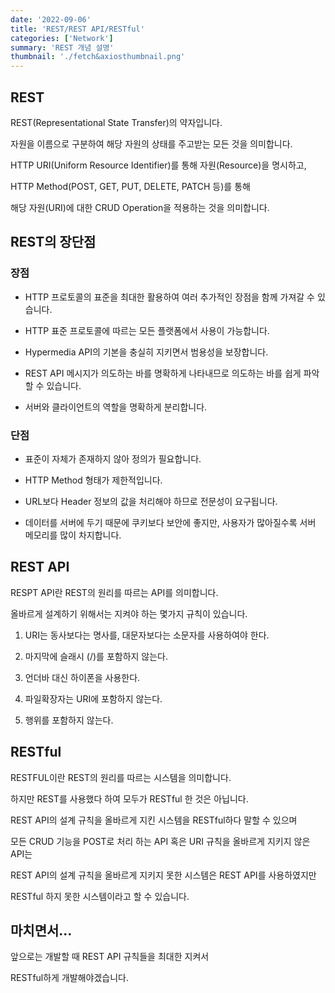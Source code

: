 ```yaml
---
date: '2022-09-06'
title: 'REST/REST API/RESTful'
categories: ['Network']
summary: 'REST 개념 설명'
thumbnail: './fetch&axiosthumbnail.png'
---
```


## REST

REST(Representational State Transfer)의 약자입니다.

자원을 이름으로 구분하여 해당 자원의 상태를 주고받는 모든 것을 의미합니다.

HTTP URI(Uniform Resource Identifier)를 통해 자원(Resource)을 명시하고,

HTTP Method(POST, GET, PUT, DELETE, PATCH 등)를 통해

해당 자원(URI)에 대한 CRUD Operation을 적용하는 것을 의미합니다.

## REST의 장단점

### 장점

- HTTP 프로토콜의 표준을 최대한 활용하여 여러 추가적인 장점을 함께 가져갈 수 있습니다.

- HTTP 표준 프로토콜에 따르는 모든 플랫폼에서 사용이 가능합니다.

- Hypermedia API의 기본을 충실히 지키면서 범용성을 보장합니다.

- REST API 메시지가 의도하는 바를 명확하게 나타내므로 의도하는 바를 쉽게 파악할 수 있습니다.

- 서버와 클라이언트의 역할을 명확하게 분리합니다.

### 단점

- 표준이 자체가 존재하지 않아 정의가 필요합니다.

- HTTP Method 형태가 제한적입니다.

- URL보다 Header 정보의 값을 처리해야 하므로 전문성이 요구됩니다.

- 데이터를 서버에 두기 때문에 쿠키보다 보안에 좋지만, 사용자가 많아질수록 서버 메모리를 많이 차지합니다.

## REST API

RESPT API란 REST의 원리를 따르는 API를 의미합니다.

올바르게 설계하기 위해서는 지켜야 하는 몇가지 규칙이 있습니다.

1. URI는 동사보다는 명사를, 대문자보다는 소문자를 사용하여야 한다.

2. 마지막에 슬래시 (/)를 포함하지 않는다.

3. 언더바 대신 하이폰을 사용한다.

4. 파일확장자는 URI에 포함하지 않는다.

5. 행위를 포함하지 않는다.

## RESTful

RESTFUL이란 REST의 원리를 따르는 시스템을 의미합니다.

하지만 REST를 사용했다 하여 모두가 RESTful 한 것은 아닙니다.

REST API의 설계 규칙을 올바르게 지킨 시스템을 RESTful하다 말할 수 있으며

모든 CRUD 기능을 POST로 처리 하는 API 혹은 URI 규칙을 올바르게 지키지 않은 API는

REST API의 설계 규칙을 올바르게 지키지 못한 시스템은 REST API를 사용하였지만

RESTful 하지 못한 시스템이라고 할 수 있습니다.

## 마치면서...

앞으로는 개발할 때 REST API 규칙들을 최대한 지켜서

RESTful하게 개발해야겠습니다.
